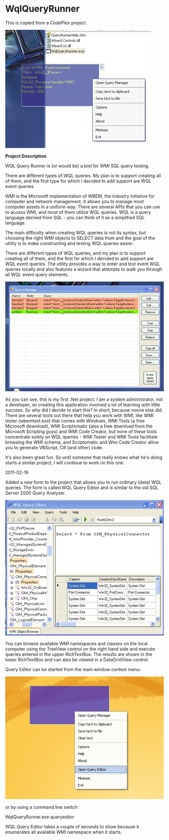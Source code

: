 # WqlQueryRunner
This is copied from a CodePlex project.


![](/ReadMe/Home_Image2.jpg)

**Project Description**

WQL Query Runner is (or would be) a tool for WMI SQL query testing.

There are different types of WQL queries. My plan is to support creating all of them, and the first type for which I decided to add support are WQL event queries. 

WMI is the Microsoft implementation of WBEM, the industry initiative for computer and network management. It allows you to manage most computer assets in a uniform way. There are several APIs that you can use to access WMI, and most of them utilize WQL queries. WQL is a query language derived from SQL - you can think of it as a simplified SQL language. 

The main difficulty when creating WQL queries is not its syntax, but choosing the right WMI objects to SELECT data from and the goal of the utility is to make constructing and testing WQL queries easier.

There are different types of WQL queries, and my plan is to support creating all of them, and the first for which I decided to add support are WQL event queries. The utility provides a way to enter and test event WQL queries locally and also features a wizard that attempts to walk you through all WQL event query elements.

![](/ReadMe/Home_Image3.jpg)

As you can see, this is my first .Net project. I am a system administrator, not a developer, so creating this application involved a lot of learning with little success. So why did I decide to start this? In short, because noone else did. There are several tools out there that help you work with WMI, like WMI tester (wbemtest.exe) that comes with Windows, WMI Tools (a free Microsoft download), WMI Scriptomatic (also a free download from the Microsoft Scripting guys) and WMI Code Creator, but none of these tools concentrate solely on WQL queries - WMI Tester and WMI Tools facilitate browsing the WMI schema, and Scriptomatic and Wmi Code Creator allow you to generate VBScript, C# (and other) code.

It's also been great fun. So until someone that really knows what he's doing starts a similar project, I will continue to work on this one.

2011-02-19

Added a new form to the project that allows you to run ordinary (data) WQL queries. The form is called WQL Query Editor and is similar to the old SQL Server 2000 Query Analyzer. 

![](/ReadMe/Home_QueryEditor2.jpg)

You can browse available WMI namespaces and classes on the local computer using the TreeView control on the right hand side and execute queries entered in the upper RichTextBox. The results are shown in the lower RichTextBox and can also be viewed in a DataGridView control.

Query Editor can be started from the main window context menu:

![](/ReadMe/Home_QueryEditor1.jpg)

or by using a command line switch:

WqlQueryRunner.exe queryeditor

WQL Query Editor takes a couple of seconds to show because it enumerates all available WMI namespace when it starts.
